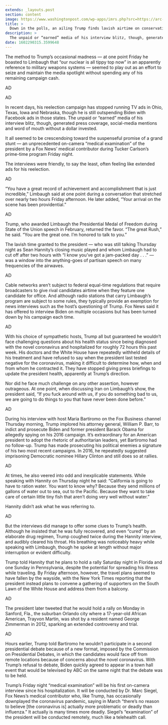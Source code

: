 ```yaml
--- 
extends: _layouts.post 
section: content 
image: https://www.washingtonpost.com/wp-apps/imrs.php?src=https://arc-anglerfish-washpost-prod-washpost.s3.amazonaws.com/public/6APSEKQKMYI6XBYZBXYVTUKHSQ.jpg&w=1440 
title: > 
  Down in the polls, an ailing Trump finds lavish airtime on conservative media in two-day interview blitz 
description: > 
  The unpaid or “earned” media of his interview blitz, though, generated press coverage, social-media mentions and word of mouth without a dollar invested.ADCable networks aren’t subject to federal equal-time regulations that require broadcasters to give rival candidates airtime when they feature one candidate for office.Fox News said it has offered to interview Biden on multiple occasions but has been turned down by his campaign each time.His breathing was noticeably heavy while speaking with Limbaugh, though he spoke at length without major interruption or evident difficulty.Trump’s Friday night “medical examination” will be his first on-camera interview since his hospitalization. 
date: 1602290315.3599648 
--- 
```

The method to Trump’s occasional madness — at one point Friday he boasted to Limbaugh that “our nuclear is all tippy top now” in an apparently reference to military weapons systems — seemed to play out as an effort to seize and maintain the media spotlight without spending any of his remaining campaign cash.

AD

AD

In recent days, his reelection campaign has stopped running TV ads in Ohio, Texas, Iowa and Nebraska, though he is still outspending Biden with Facebook ads in those states. The unpaid or “earned” media of his interview blitz, though, generated press coverage, social-media mentions and word of mouth without a dollar invested.

It all seemed to be crescendoing toward the suspenseful promise of a grand stunt — an unprecedented on-camera “medical examination” of the president by a Fox News’ medical contributor during Tucker Carlson’s prime-time program Friday night.

The interviews were friendly, to say the least, often feeling like extended ads for his reelection.

AD

“You have a great record of achievement and accomplishment that is just incredible,” Limbaugh said at one point during a conversation that stretched over nearly two hours Friday afternoon. He later added, “Your arrival on the scene has been providential.”

AD

Trump, who awarded Limbaugh the Presidential Medal of Freedom during State of the Union speech in February, returned the favor. “The great Rush,” he said. “You are the great one. I’m honored to talk to you.”

The lavish time granted to the president — who was still talking Thursday night as Sean Hannity’s closing music played and whom Limbaugh had to cut off after two hours with “I know you’ve got a jam-packed day . . .” — was a window into the anything-goes of partisan speech on many frequencies of the airwaves.

AD

Cable networks aren’t subject to federal equal-time regulations that require broadcasters to give rival candidates airtime when they feature one candidate for office. And although radio stations that carry Limbaugh’s program are subject to some rules, they typically provide an exemption for news interviews such as the host’s questioning of Trump. Fox News said it has offered to interview Biden on multiple occasions but has been turned down by his campaign each time.

AD

With his choice of sympathetic hosts, Trump all but guaranteed he wouldn’t face challenging questions about his health status since being diagnosed with the novel coronavirus and hospitalized for roughly 72 hours this past week. His doctors and the White House have repeatedly withheld details of his treatment and have refused to say when the president last tested negative for the coronavirus, making it difficult to determine how, when and from whom he contracted it. They have stopped giving press briefings to update the president health, apparently at Trump’s direction.

Nor did he face much challenge on any other assertion, however outrageous. At one point, when discussing Iran on Limbaugh’s show, the president said, “If you fuck around with us, if you do something bad to us, we are going to do things to you that have never been done before.”

AD

During his interview with host Maria Bartiromo on the Fox Business channel Thursday morning, Trump implored his attorney general, William P. Barr, to indict and prosecute Biden and former president Barack Obama for allegedly spying on his 2016 campaign. It’s extraordinary for an American president to adopt the rhetoric of authoritarian leaders, yet Bartiromo had no follow-up. Trump has made prosecuting his political enemies a signature of his two most recent campaigns. In 2016, he repeatedly suggested imprisoning Democratic nominee Hillary Clinton and still does so at rallies.

AD

At times, he also veered into odd and inexplicable statements. While speaking with Hannity on Thursday night he said: “California is going to have to ration water. You want to know why? Because they send millions of gallons of water out to sea, out to the Pacific. Because they want to take care of certain little tiny fish that aren’t doing very well without water.”

Hannity didn’t ask what he was referring to.

AD

But the interviews did manage to offer some clues to Trump’s health. Although he insisted that he was fully recovered, and even “cured” by an elaborate drug regimen, Trump coughed twice during the Hannity interview, and audibly cleared his throat. His breathing was noticeably heavy while speaking with Limbaugh, though he spoke at length without major interruption or evident difficulty.

Trump told Hannity that he plans to hold a rally Saturday night in Florida and one Sunday in Pennsylvania, despite the potential for spreading his illness while traveling. By Friday afternoon, however, the travel plans seemed to have fallen by the wayside, with the New York Times reporting that the president instead plans to convene a gathering of supporters on the South Lawn of the White House and address them from a balcony.

AD

The president later tweeted that he would hold a rally on Monday in Sanford, Fla., the suburban Orlando city where a 17-year-old African American, Trayvon Martin, was shot by a resident named George Zimmerman in 2012, sparking an extended controversy and trial.

AD

Hours earlier, Trump told Bartiromo he wouldn’t participate in a second presidential debate because of a new format, imposed by the Commission on Presidential Debates, in which the candidates would face off from remote locations because of concerns about the novel coronavirus. With Trump’s refusal to debate, Biden quickly agreed to appear in a town hall event that would be televised by ABC on the same night that the debate was to be held.

Trump’s Friday night “medical examination” will be his first on-camera interview since his hospitalization. It will be conducted by Dr. Marc Siegel, Fox News’s medical contributor who, like Trump, has occasionally downplayed the coronavirus pandemic, saying in March “there’s no reason to believe [the coronavirus is] actually more problematic or deadly than influenza.” It actually is many times more deadly. Siegel’s “examination” of the president will be conducted remotely, much like a telehealth call.